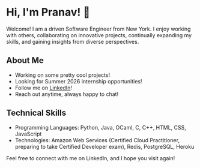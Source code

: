 # Hi, I'm Pranav! 👋

Welcome! I am a driven Software Engineer from New York. I enjoy working with others, collaborating on innovative projects, continually expanding my skills, and gaining insights from diverse perspectives. 

## About Me

- Working on some pretty cool projects!
- Looking for Summer 2026 internship opportunities!
- Follow me on [LinkedIn](https://www.linkedin.com/in/pranav-jothivel/)!
- Reach out anytime, always happy to chat!

## Technical Skills

- Programming Languages: Python, Java, OCaml, C, C++, HTML, CSS, JavaScript
- Technologies: Amazon Web Services (Certified Cloud Practitioner, preparing to take Certified Developer exam), Redis, PostgreSQL, Heroku

Feel free to connect with me on LinkedIn, and I hope you visit again!

<!-- <br>
<br>

![Pranav's GitHub stats](https://github-readme-stats.vercel.app/api?username=pranavjothivel) -->
